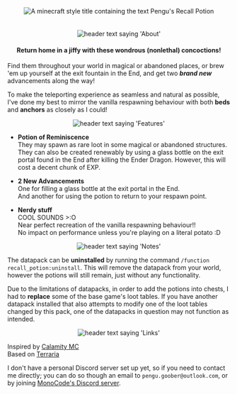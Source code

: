 <center>
  <img src="https://cdn.modrinth.com/data/cached_images/905de1165b7695d9b7784ff1702e9a96704ef88d.png" alt="A minecraft style title containing the text Pengu's Recall Potion">
<br>
<br>
<br>
  <img src="https://cdn.modrinth.com/data/cached_images/ea76c01aefdd789272cc2c6a19980b1ad7c55a7a.png" alt="header text saying 'About'">
<h4> Return home in a jiffy with these wondrous (nonlethal) concoctions! </h4>
</center>

Find them throughout your world in magical or abandoned places, or brew 'em up yourself at the exit fountain in the End, and get two ***brand new*** advancements along the way!

To make the teleporting experience as seamless and natural as possible, I've done my best to mirror the vanilla respawning behaviour with both **beds** and **anchors** as closely as I could!

<center>
 <img src="https://cdn.modrinth.com/data/cached_images/d64cfcd0ff6947a4e1ecb57e6ec12d07cd0ab466.png" alt="header text saying 'Features'">
</center>

- **Potion of Reminiscence**\
They may spawn as rare loot in some magical or abandoned structures.\
They can also be created renewably by using a glass bottle on the exit portal found in the End after killing the Ender Dragon. However, this will cost a decent chunk of EXP.

- **2 New Advancements**\
One for filling a glass bottle at the exit portal in the End.\
And another for using the potion to return to your respawn point.

- **Nerdy stuff**\
COOL SOUNDS >:O\
Near perfect recreation of the vanilla respawning behaviour!!\
No impact on performance unless you're playing on a literal potato :D

<center>
 <img src="https://cdn.modrinth.com/data/cached_images/a5347b6dc518ddf46a5594c768880228a7cb9455.png" alt="header text saying 'Notes'">
</center>

The datapack can be **uninstalled** by running the command `/function recall_potion:uninstall`. This will remove the datapack from your world, however the potions will still remain, just without any functionality.

Due to the limitations of datapacks, in order to add the potions into chests, I had to **replace** some of the base game's loot tables. If you have another datapack installed that also attempts to modify one of the loot tables changed by this pack, one of the datapacks in question may not function as intended.

<center>
 <img src="https://cdn.modrinth.com/data/cached_images/1605da02619f56ebed8f81890b1d1eda28a844b8.png" alt="header text saying 'Links'">
</center>

Inspired by [Calamity MC](https://modrinth.com/datapack/calamity-mc)\
Based on [Terraria](https://terraria.org/)

I don't have a personal Discord server set up yet, so if you need to contact me directly; you can do so though an email to `pengu.goober@outlook.com`, or by joining [MonoCode's Discord server](https://discord.gg/C4hwQCndUP).
